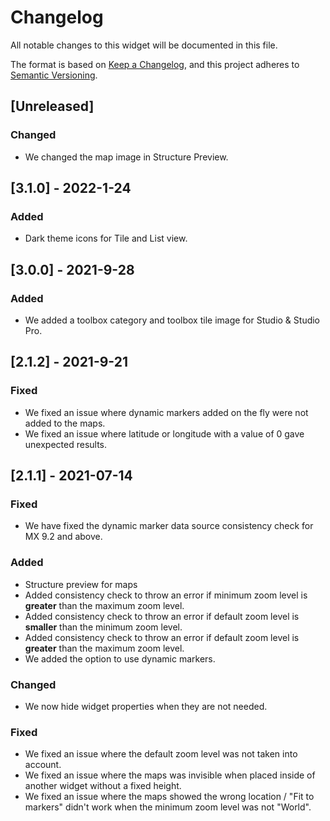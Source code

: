 # Changelog

All notable changes to this widget will be documented in this file.

The format is based on [Keep a Changelog](https://keepachangelog.com/en/1.0.0/), and this project adheres to [Semantic Versioning](https://semver.org/spec/v2.0.0.html).

## [Unreleased]

### Changed

-   We changed the map image in Structure Preview.

## [3.1.0] - 2022-1-24

### Added

-   Dark theme icons for Tile and List view.

## [3.0.0] - 2021-9-28

### Added

-   We added a toolbox category and toolbox tile image for Studio & Studio Pro.

## [2.1.2] - 2021-9-21

### Fixed

-   We fixed an issue where dynamic markers added on the fly were not added to the maps.
-   We fixed an issue where latitude or longitude with a value of 0 gave unexpected results.

## [2.1.1] - 2021-07-14

### Fixed

-   We have fixed the dynamic marker data source consistency check for MX 9.2 and above.

### Added

-   Structure preview for maps
-   Added consistency check to throw an error if minimum zoom level is **greater** than the maximum zoom level.
-   Added consistency check to throw an error if default zoom level is **smaller** than the minimum zoom level.
-   Added consistency check to throw an error if default zoom level is **greater** than the maximum zoom level.
-   We added the option to use dynamic markers.

### Changed

-   We now hide widget properties when they are not needed.

### Fixed

-   We fixed an issue where the default zoom level was not taken into account.
-   We fixed an issue where the maps was invisible when placed inside of another widget without a fixed height.
-   We fixed an issue where the maps showed the wrong location / "Fit to markers" didn't work when the minimum zoom level was not "World".
